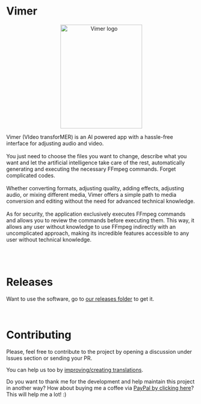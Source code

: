 # Vimer
<p align="center">
  <img src="https://edenware.app/vimer/files/vimer-box.png" width="217" height="275" alt="Vimer logo" title="Vimer logo" />
</p>
Vimer (VIdeo transforMER) is an AI powered app with a hassle-free interface for adjusting audio and video.
<br /><br />
You just need to choose the files you want to change, describe what you want and let the artificial intelligence take care of the rest, automatically generating and executing the necessary FFmpeg commands. Forget complicated codes.
<br /><br />
Whether converting formats, adjusting quality, adding effects, adjusting audio, or mixing different media, Vimer offers a simple path to media conversion and editing without the need for advanced technical knowledge.
<br /><br />
As for security, the application exclusively executes FFmpeg commands and allows you to review the commands before executing them. This way, it allows any user without knowledge to use FFmpeg indirectly with an uncomplicated approach, making its incredible features accessible to any user without technical knowledge.

<br /><br />

# Releases
Want to use the software, go to [our releases folder](https://github.com/EdenwareApps/Vimer/releases/latest) to get it.

<br/>

# Contributing

Please, feel free to contribute to the project by opening a discussion under Issues section or sending your PR.

You can help us too by [improving/creating translations](https://github.com/EdenwareApps/Vimer/tree/master/lang).

Do you want to thank me for the development and help maintain this project in another way? How about buying me a coffee via [PayPal by clicking here](https://www.paypal.com/donate/?item_name=megacubo.tv&cmd=_donations&business=efox.web%40gmail.com)? This will help me a lot! :)
